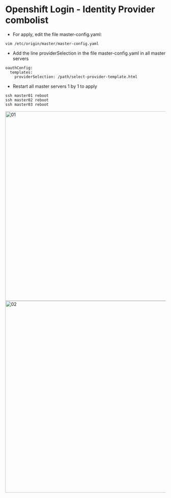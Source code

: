 # Openshift Login - Identity Provider combolist


* For apply, edit the file master-config.yaml:

```
vim /etc/origin/master/master-config.yaml
```


* Add the line providerSelection in the file master-config.yaml in all master servers

```
oauthConfig:
  templates:
    providerSelection: /path/select-provider-template.html
```


* Restart all master servers 1 by 1 to apply

```
ssh master01 reboot
ssh master02 reboot
ssh master03 reboot
```

<img width="595" alt="01" src="https://user-images.githubusercontent.com/42226866/58378656-c5e82900-7f6d-11e9-8222-6d634e27c63c.png">

<img width="602" alt="02" src="https://user-images.githubusercontent.com/42226866/58378655-c5e82900-7f6d-11e9-9ff3-23aae25d4306.png">
